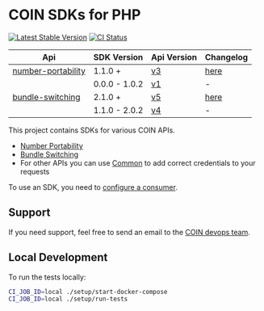 # COIN SDKs for PHP

[![Latest Stable Version](https://img.shields.io/packagist/v/coin/sdk.svg?style=flat-square)](https://packagist.org/packages/coin/sdk)
[![CI Status](https://gitlab.com/verenigingcoin-public/coin-sdk-php/badges/master/pipeline.svg)](https://gitlab.com/verenigingcoin-public/coin-sdk-php/-/pipelines/latest)

| Api                                                                   | SDK Version   | Api Version                                          | Changelog                          |
|-----------------------------------------------------------------------|---------------|------------------------------------------------------|------------------------------------|
| [number-portability](https://coin.nl/en/services/nummerportabiliteit) | 1.1.0 +       | [v3](https://api.coin.nl/docs/number-portability/v3) | [here](CHANGELOG.md#version-1.1.0) |
|                                                                       | 0.0.0 - 1.0.2 | [v1](https://api.coin.nl/docs/number-portability/v1) | -                                  |
| [bundle-switching](https://coin.nl/en/services/overstappen)           | 2.1.0 +       | [v5](https://api.coin.nl/docs/bundle-switching/v4)   | [here](CHANGELOG.md#version-2.1.0) |
|                                                                       | 1.1.0 - 2.0.2 | [v4](https://api.coin.nl/docs/bundle-switching/v4)   | -                                  |

This project contains SDKs for various COIN APIs.
- [Number Portability](number-portability-sdk/README.md)
- [Bundle Switching](bundle-switching-sdk/README.md)
- For other APIs you can use [Common](common-sdk/README.md) to add correct credentials to your requests

To use an SDK, you need to [configure a consumer](https://gitlab.com/verenigingcoin-public/consumer-configuration/-/blob/master/README.md).

## Support
If you need support, feel free to send an email to the [COIN devops team](mailto:devops@coin.nl).


## Local Development

To run the tests locally:

```bash
CI_JOB_ID=local ./setup/start-docker-compose
CI_JOB_ID=local ./setup/run-tests
```
